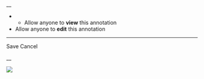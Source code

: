 __

  *   * Allow anyone to **view** this annotation
  * Allow anyone to **edit** this annotation



* * *

Save Cancel

__




![](https://bat.bing.com/action/0?ti=56018282&Ver=2&mid=76faacd7-b5a8-42e8-bbe0-2f626e5a24b4&sid=201ffde0635411ee902411d77b750559&vid=20202bf0635411ee9ac03f2e618b0b9f&vids=0&msclkid=N&pi=0&lg=en-US&sw=800&sh=600&sc=24&nwd=1&tl=Shortform%20%7C%20All%20Marketers%20are%20Liars&p=https%3A%2F%2Fwww.shortform.com%2Fapp%2Fbook%2Fall-marketers-are-liars%2Fprinciple-4&r=&lt=480&evt=pageLoad&sv=1&rn=38379)
